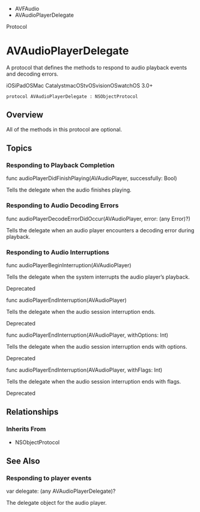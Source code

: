 

- AVFAudio
-  AVAudioPlayerDelegate 

Protocol

# AVAudioPlayerDelegate

A protocol that defines the methods to respond to audio playback events and decoding errors.

iOSiPadOSMac CatalystmacOStvOSvisionOSwatchOS 3.0+

``` source
protocol AVAudioPlayerDelegate : NSObjectProtocol
```

## Overview

All of the methods in this protocol are optional.

## Topics

### Responding to Playback Completion

func audioPlayerDidFinishPlaying(AVAudioPlayer, successfully: Bool)

Tells the delegate when the audio finishes playing.

### Responding to Audio Decoding Errors

func audioPlayerDecodeErrorDidOccur(AVAudioPlayer, error: (any Error)?)

Tells the delegate when an audio player encounters a decoding error during playback.

### Responding to Audio Interruptions

func audioPlayerBeginInterruption(AVAudioPlayer)

Tells the delegate when the system interrupts the audio player’s playback.

Deprecated

func audioPlayerEndInterruption(AVAudioPlayer)

Tells the delegate when the audio session interruption ends.

Deprecated

func audioPlayerEndInterruption(AVAudioPlayer, withOptions: Int)

Tells the delegate when the audio session interruption ends with options.

Deprecated

func audioPlayerEndInterruption(AVAudioPlayer, withFlags: Int)

Tells the delegate when the audio session interruption ends with flags.

Deprecated

## Relationships

### Inherits From

- NSObjectProtocol

## See Also

### Responding to player events

var delegate: (any AVAudioPlayerDelegate)?

The delegate object for the audio player.

